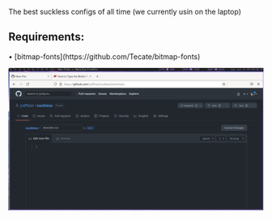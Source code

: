 The best suckless configs of all time (we currently usin on the laptop)

<h2> Requirements: </h2>
  • [bitmap-fonts](https://github.com/Tecate/bitmap-fonts)
  
  ![Preview](https://raw.githubusercontent.com/jraffstar/suckless/main/setup.png?token=GHSAT0AAAAAABWWJQIOSZK6C2Z5A5SGKT2KYWULOZA)

